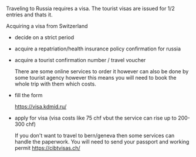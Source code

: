 Traveling to Russia requires a visa. The tourist visas are issued for 1/2 entries and thats it. 

Acquiring a visa from Switzerland

 * decide on a strict period 
 * acquire a repatriation/health insurance policy confirmation for russia
 * acquire a tourist confirmation number / travel voucher
 
   There are some online services to order it however can also be done by some tourist agency however this means you will need to book
   the whole trip with them which costs. 
 
 * fill the form
 
   https://visa.kdmid.ru/
 
 * apply for visa (visa costs like 75 chf vbut the service can rise up to 200-300 chf)
 
   If you don't want to travel to bern/geneva then some services can handle the paperwork. 
   You will need to send your passport and working permit
   https://cibtvisas.ch/
   
   
